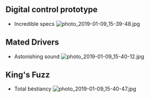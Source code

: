## Digital control prototype
  - Incredible specs
![photo_2019-01-09_15-39-48.jpg](https://www.dropbox.com/s/1xh88llvwc46agc/photo_2019-01-09_15-39-48.jpg?dl=0&raw=1)

## Mated Drivers
- Astonishing sound
![photo_2019-01-09_15-40-12.jpg](https://www.dropbox.com/s/jjyvwmm47007juu/photo_2019-01-09_15-40-12.jpg?dl=0&raw=1)

## King's Fuzz
- Total bèstiancy
![photo_2019-01-09_15-40-47.jpg](https://www.dropbox.com/s/8ebfczi9imdht9c/photo_2019-01-09_15-40-47.jpg?dl=0&raw=1)

   [dill]: <https://github.com/joemccann/dillinger>
